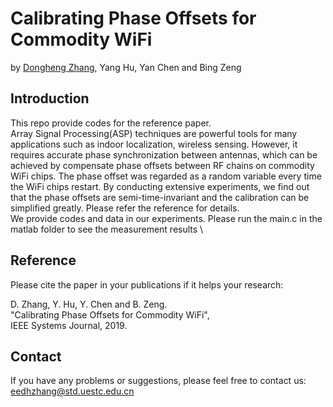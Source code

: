 # Calibrating Phase Offsets for Commodity WiFi 
by [Dongheng Zhang](https://zhangdh24.github.io/), Yang Hu, Yan Chen and Bing Zeng
## Introduction
This repo provide codes for the reference paper.  
Array Signal Processing(ASP) techniques are powerful tools for many applications such as indoor localization, wireless sensing. However, it requires accurate phase synchronization between antennas, which can be achieved by compensate phase offsets between RF chains on commodity WiFi chips. The phase offset was regarded as a random variable every time the WiFi chips restart. By conducting extensive experiments, we find out that the phase offsets are semi-time-invariant and the calibration can be simplified greatly. Please refer the reference for details.\
We provide codes and data in our experiments. Please run the main.c in the matlab folder to see the measurement results \ 
 
## Reference 
Please cite the paper in your publications if it helps your research: 

D. Zhang, Y. Hu, Y. Chen and B. Zeng. \
"Calibrating Phase Offsets for Commodity WiFi",\
IEEE Systems Journal, 2019.  

## Contact
If you have any problems or suggestions, please feel free to contact us: eedhzhang@std.uestc.edu.cn

 